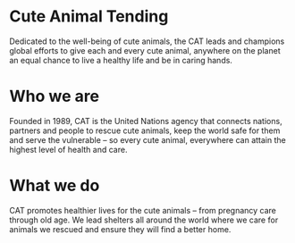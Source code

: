 # Cute Animal Tending
Dedicated to the well-being of cute animals, the CAT leads and champions global efforts to give each and every cute animal, anywhere on the planet an equal chance to live a healthy life and be in caring hands. 

# Who we are
Founded in 1989, CAT is the United Nations agency that connects nations, partners and people to rescue cute animals, keep the world safe for them and serve the vulnerable – so every cute animal, everywhere can attain the highest level of health and care. 

# What we do
CAT promotes healthier lives for the cute animals – from pregnancy care through old age. We lead shelters all around the world where we care for animals we rescued and ensure they will find a better home.